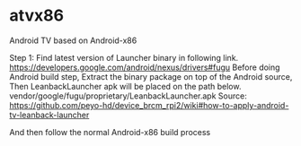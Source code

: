 # atvx86
Android TV based on Android-x86
     
Step 1: 
   Find latest version of Launcher binary in following link.
   https://developers.google.com/android/nexus/drivers#fugu
   Before doing Android build step, Extract the binary package on top of the Android source, Then LeanbackLauncher apk will     be placed on the path below.
   vendor/google/fugu/proprietary/LeanbackLauncher.apk
   Source: https://github.com/peyo-hd/device_brcm_rpi2/wiki#how-to-apply-android-tv-leanback-launcher
   
And then follow the normal Android-x86 build process
